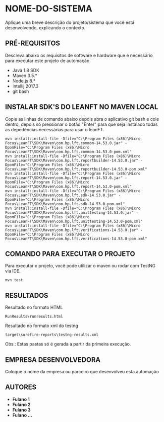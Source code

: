 # NOME-DO-SISTEMA

Aplique uma breve descrição do projeto/sistema que você está desenvolvendo, explicando o contexto.


## PRÉ-REQUISITOS

Descreva abaixo os requisitos de software e hardware que é necessário para executar este projeto de automação

*   Java 1.8 SDK
*   Maven 3.5.*
*   Node.js 8.*
*   Intellij 2017.3
*   git bash

## INSTALAR SDK'S DO LEANFT NO MAVEN LOCAL

Copie as linhas de comando abaixo depois abra o aplicativo git bash e cole dentro, depois só pressionar o botão "Enter" para que seja instalado todas as depedências necessárias para usar o leanFT.

```
mvn install:install-file -Dfile="C:\Program Files (x86)\Micro Focus\LeanFT\SDK\Maven\com.hp.lft.common-14.53.0.jar" -DpomFile="C:\Program Files (x86)\Micro Focus\LeanFT\SDK\Maven\com.hp.lft.common-14.53.0-pom.xml" 
mvn install:install-file -Dfile="C:\Program Files (x86)\Micro Focus\LeanFT\SDK\Maven\com.hp.lft.reportbuilder-14.53.0.jar" -DpomFile="C:\Program Files (x86)\Micro Focus\LeanFT\SDK\Maven\com.hp.lft.reportbuilder-14.53.0-pom.xml" 
mvn install:install-file -Dfile="C:\Program Files (x86)\Micro Focus\LeanFT\SDK\Maven\com.hp.lft.report-14.53.0.jar" -DpomFile="C:\Program Files (x86)\Micro Focus\LeanFT\SDK\Maven\com.hp.lft.report-14.53.0-pom.xml" 
mvn install:install-file -Dfile="C:\Program Files (x86)\Micro Focus\LeanFT\SDK\Maven\com.hp.lft.sdk-14.53.0.jar" -DpomFile="C:\Program Files (x86)\Micro Focus\LeanFT\SDK\Maven\com.hp.lft.sdk-14.53.0-pom.xml" 
mvn install:install-file -Dfile="C:\Program Files (x86)\Micro Focus\LeanFT\SDK\Maven\com.hp.lft.unittesting-14.53.0.jar" -DpomFile="C:\Program Files (x86)\Micro Focus\LeanFT\SDK\Maven\com.hp.lft.unittesting-14.53.0-pom.xml" 
mvn install:install-file -Dfile="C:\Program Files (x86)\Micro Focus\LeanFT\SDK\Maven\com.hp.lft.verifications-14.53.0.jar" -DpomFile="C:\Program Files (x86)\Micro Focus\LeanFT\SDK\Maven\com.hp.lft.verifications-14.53.0-pom.xml"
```

## COMANDO PARA EXECUTAR O PROJETO

Para executar o projeto, você pode utilizar o maven ou rodar com TestNG via IDE.

```
mvn test
```

## RESULTADOS

Resultado no formato HTML

```
RunResults\runresults.html 
```

Resultado no formato xml do testng

```
target\surefire-reports\testng-results.xml
```


Obs.: Estas pastas só é gerada a partir da primeira execução.



## EMPRESA DESENVOLVEDORA

Coloque o nome da empresa ou parceiro que desenvolveu esta automação

## AUTORES

* **Fulano 1**
* **Fulano 2**
* **Fulano 3**
* **Fulano ...**